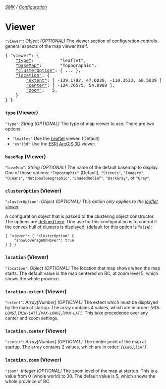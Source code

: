 ###### [SMK](..) / [Configuration](.)

# Viewer

`"viewer"`: *Object*  *(OPTIONAL)*
The viewer section of configuration controls general aspects of the map viewer itself.

<pre>
{ "viewer": {
    <a href="#type-viewer"          >"type"</a>:          "leaflet",
    <a href="#basemap-viewer"       >"baseMap"</a>:       "Topographic",
    <a href="#clusterOption-viewer" >"clusterOption"</a>: { ... },
    <a href="#location-viewer">"location"</a>: {
        <a href="#locationextent-viewer">"extent"</a>: [ -139.1782, 47.6039, -110.3533, 60.5939 ],
        <a href="#locationcenter-viewer">"center"</a>: [ -124.76575, 54.0989 ],
        <a href="#locationzoom-viewer"  >"zoom"</a>:   5,
    }
} }
</pre>

### `type` (Viewer)
`"type"`: *String*  *(OPTIONAL)*
The type of map viewer to use. There are two options:

- `"leaflet"` Use the [Leaflet](https://leafletjs.com/) viewer. (Default)
- `"esri3d"` Use the [ESRI ArcGIS 3D](https://developers.arcgis.com/javascript/) viewer.

### `baseMap` (Viewer)
`"baseMap"`: *String*  *(OPTIONAL)*
The name of the default basemap to display.
One of these options:
`"Topographic"` (Default),
`"Streets"`,
`"Imagery"`,
`"Oceans"`,
`"NationalGeographic"`,
`"ShadedRelief"`,
`"DarkGray"`,
or
`"Gray"`.

### `clusterOption` (Viewer)
`"clusterOption"`: *Object*  *(OPTIONAL)*
*This option only applies to the [leaflet viewer](#type-viewer).*

A configuration object that is passed to the clustering object constructor.
The options are [defined here](https://github.com/Leaflet/Leaflet.markercluster#all-options).
One use for this configuration is to control if the convex hull of clusters is displayed, (default for this option is `false`):
```
{ "viewer": { "clusterOption" {
    "showCoverageOnHover": true
} } }
```

### `location` (Viewer)
`"location"`: *Object*  *(OPTIONAL)*
The location that map shows when the map starts.
The default value is the map centered on BC, at zoom level 5, which shows the whole province.

### `location.extent` (Viewer)
`"extent"`: *Array[Number]* *(OPTIONAL)*
The extent which must be displayed by the map at startup.
The array contains 4 values, which are in order: *`[MIN-LONG]`*,*`[MIN-LAT]`*,*`[MAX-LONG]`*,*`[MAX-LAT]`*.
This take precedence over any center and zoom settings.

### `location.center` (Viewer)
`"center"`: *Array[Number]* *(OPTIONAL)*
The center point of the map at startup.
The array contains 2 values, which are in order: *`[LONG]`*,*`[LAT]`*.

### `location.zoom` (Viewer)
`"zoom"`: *Integer* *(OPTIONAL)*
The zoom level of the map at startup.
This is a value from 0 (whole world) to 30.
The default value is 5, which shows the whole province of BC.






